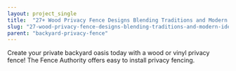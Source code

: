 ```yaml
---
layout: project_single
title:  "27+ Wood Privacy Fence Designs Blending Traditions and Modern Ideas"
slug: "27-wood-privacy-fence-designs-blending-traditions-and-modern-ideas"
parent: "backyard-privacy-fence"
---
```

Create your private backyard oasis today with a wood or vinyl privacy fence! The Fence Authority offers easy to install privacy fencing.